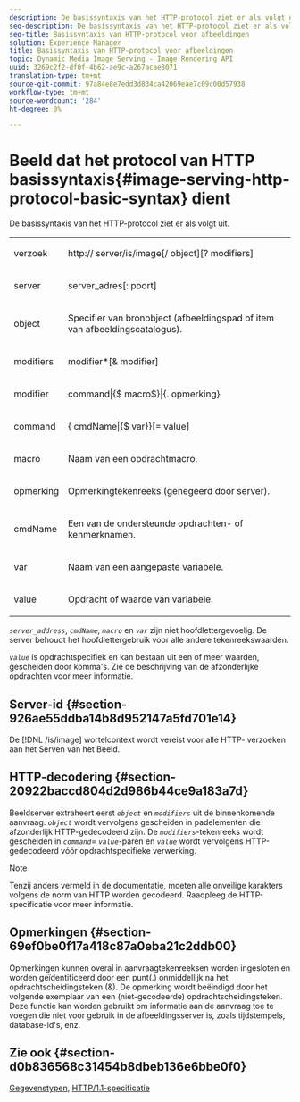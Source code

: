 ```yaml
---
description: De basissyntaxis van het HTTP-protocol ziet er als volgt uit.
seo-description: De basissyntaxis van het HTTP-protocol ziet er als volgt uit.
seo-title: Basissyntaxis van HTTP-protocol voor afbeeldingen
solution: Experience Manager
title: Basissyntaxis van HTTP-protocol voor afbeeldingen
topic: Dynamic Media Image Serving - Image Rendering API
uuid: 3269c2f2-df0f-4b62-ae9c-a267acae8071
translation-type: tm+mt
source-git-commit: 97a84e8e7edd3d834ca42069eae7c09c00d57938
workflow-type: tm+mt
source-wordcount: '284'
ht-degree: 0%

---
```



# Beeld dat het protocol van HTTP basissyntaxis{#image-serving-http-protocol-basic-syntax} dient

De basissyntaxis van het HTTP-protocol ziet er als volgt uit.

<table id="simpletable_854C20D4C42247B99D9F123543C17E7C"> 
 <tr class="strow"> 
  <td class="stentry"> <p><span class="codeph"> <span class="varname"> verzoek</span> </span> </p> </td> 
  <td class="stentry"> <p> <span class="filepath">http://<span class="varname"> server</span>/is/image[/<span class="varname"> object</span>][?<span class="varname"> modifiers</span>]</span> </p> </td> 
 </tr> 
 <tr class="strow"> 
  <td class="stentry"> <p><span class="codeph"> <span class="varname"> server  </span> </span> </p></td> 
  <td class="stentry"> <p> <span class="codeph"> <span class="varname"> server_adres</span>[:<span class="varname"> poort</span>]</span> </p> </td> 
 </tr> 
 <tr class="strow"> 
  <td class="stentry"> <p><span class="codeph"> <span class="varname"> object</span> </span> </p></td> 
  <td class="stentry"> <p>Specifier van bronobject (afbeeldingspad of item van afbeeldingscatalogus). </p> </td> 
 </tr> 
 <tr class="strow"> 
  <td class="stentry"> <p><span class="codeph"> <span class="varname"> modifiers</span> </span> </p></td> 
  <td class="stentry"> <p><span class="codeph"> <span class="varname"> modifier</span>*[&amp;<span class="varname"> modifier</span>]</span> </p> </td> 
 </tr> 
 <tr class="strow"> 
  <td class="stentry"> <p><span class="codeph"> <span class="varname"> modifier</span> </span> </p></td> 
  <td class="stentry"> <p><span class="codeph">command|{$<span class="varname"> macro</span>$}|{.<span class="varname"> opmerking</span>}</span> </p></td> 
 </tr> 
 <tr class="strow"> 
  <td class="stentry"> <p><span class="codeph"> <span class="varname"> command</span> </span> </p> </td> 
  <td class="stentry"> <p>{<span class="varname"> cmdName</span>|{$<span class="varname"> var</span>}}[=<span class="varname"> value</span>] </p></td> 
 </tr> 
 <tr class="strow"> 
  <td class="stentry"> <p><span class="codeph"> <span class="varname"> macro</span> </span> </p> </td> 
  <td class="stentry"> <p>Naam van een opdrachtmacro. </p></td> 
 </tr> 
 <tr class="strow"> 
  <td class="stentry"> <p><span class="codeph"> <span class="varname"> opmerking</span> </span> </p></td> 
  <td class="stentry"> <p>Opmerkingtekenreeks (genegeerd door server). </p></td> 
 </tr> 
 <tr class="strow"> 
  <td class="stentry"> <p><span class="codeph"> <span class="varname"> cmdName</span> </span> </p></td> 
  <td class="stentry"> <p>Een van de ondersteunde opdrachten- of kenmerknamen. </p></td> 
 </tr> 
 <tr class="strow"> 
  <td class="stentry"> <p><span class="codeph"> <span class="varname"> var</span> </span> </p> </td> 
  <td class="stentry"> <p>Naam van een aangepaste variabele. </p></td> 
 </tr> 
 <tr class="strow"> 
  <td class="stentry"> <p><span class="codeph"> <span class="varname"> value</span> </span> </p></td> 
  <td class="stentry"> <p>Opdracht of waarde van variabele. </p></td> 
 </tr> 
</table>

*`server_address`*,  *`cmdName`*,  *`macro`* en  *`var`* zijn niet hoofdlettergevoelig. De server behoudt het hoofdlettergebruik voor alle andere tekenreekswaarden.

*`value`* is opdrachtspecifiek en kan bestaan uit een of meer waarden, gescheiden door komma&#39;s. Zie de beschrijving van de afzonderlijke opdrachten voor meer informatie.

## Server-id {#section-926ae55ddba14b8d952147a5fd701e14}

De [!DNL /is/image] wortelcontext wordt vereist voor alle HTTP- verzoeken aan het Serven van het Beeld.

## HTTP-decodering {#section-20922baccd804d2d986b44ce9a183a7d}

Beeldserver extraheert eerst *`object`* en *`modifiers`* uit de binnenkomende aanvraag. *`object`* wordt vervolgens gescheiden in padelementen die afzonderlijk HTTP-gedecodeerd zijn. De *`modifiers`*-tekenreeks wordt gescheiden in *`command`*= *`value`*-paren en *`value`* wordt vervolgens HTTP-gedecodeerd vóór opdrachtspecifieke verwerking.

>[!NOTE]
>
>Tenzij anders vermeld in de documentatie, moeten alle onveilige karakters volgens de norm van HTTP worden gecodeerd. Raadpleeg de HTTP-specificatie voor meer informatie.

## Opmerkingen {#section-69ef0be0f17a418c87a0eba21c2ddb00}

Opmerkingen kunnen overal in aanvraagtekenreeksen worden ingesloten en worden geïdentificeerd door een punt(.) onmiddellijk na het opdrachtscheidingsteken (&amp;). De opmerking wordt beëindigd door het volgende exemplaar van een (niet-gecodeerde) opdrachtscheidingsteken. Deze functie kan worden gebruikt om informatie aan de aanvraag toe te voegen die niet voor gebruik in de afbeeldingsserver is, zoals tijdstempels, database-id&#39;s, enz.

## Zie ook {#section-d0b836568c31454b8dbeb136e6bbe0f0}

[Gegevenstypen](../../../../../is-api/http-ref/image-serving-api-ref/c-http-protocol-reference/c-data-types/c-data-types.md#concept-49455c12df954bb5919cdd8d5ccc85fa),  [HTTP/1.1-specificatie](http://www.w3.org/Protocols/rfc2616/rfc2616.html)
